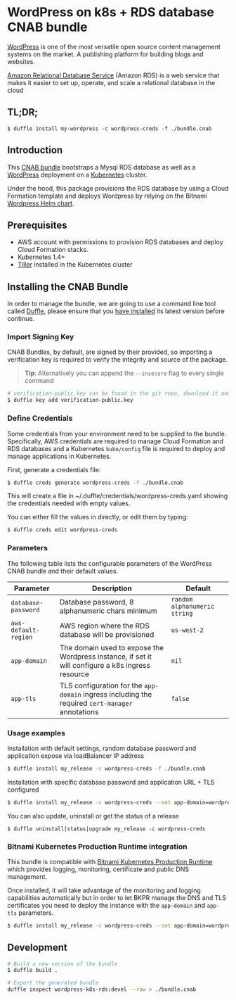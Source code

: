 # WordPress on k8s + RDS database CNAB bundle

[WordPress](https://wordpress.org/) is one of the most versatile open source content management systems on the market. A publishing platform for building blogs and websites.

[Amazon Relational Database Service](https://aws.amazon.com/rds) (Amazon RDS) is a web service that makes it easier to set up, operate, and scale a relational database in the cloud

## TL;DR;

```console
$ duffle install my-wordpress -c wordpress-creds -f ./bundle.cnab
```

## Introduction

This [CNAB bundle](https://github.com/deislabs/cnab-spec) bootstraps a Mysql RDS database as well as a [WordPress](https://github.com/bitnami/bitnami-docker-wordpress) deployment on a [Kubernetes](http://kubernetes.io) cluster.

Under the hood, this package provisions the RDS database by using a Cloud Formation template and deploys Wordpress by relying on the Bitnami [Wordpress Helm chart](https://github.com/helm/charts/tree/master/stable/wordpress).

## Prerequisites

* AWS account with permissions to provision RDS databases and deploy Cloud Formation stacks.
* Kubernetes 1.4+
* [Tiller](https://docs.helm.sh/install/#installing-tiller) installed in the Kubernetes cluster


## Installing the CNAB Bundle

In order to manage the bundle, we are going to use a command line tool called [Duffle](https://github.com/deislabs/duffle), please ensure that you [have installed](https://github.com/deislabs/duffle/releases) its latest version before continue.


### Import Signing Key

CNAB Bundles, by default, are signed by their provided, so importing a verification key is required to verify the integrity and source of the package.

> **Tip**: Alternatively you can append the `--insecure` flag to every single command


```bash
# verification-public.key can be found in the git repo, download it and then run:
$ duffle key add verification-public.key
```

### Define Credentials


Some credentials from your environment need to be supplied to the bundle. Specifically, AWS credentials are required to manage Cloud Formation and RDS databases and a Kubernetes `kube/config` file is required to deploy and manage applications in Kubernetes.  

First, generate a credentials file:


```bash
$ duffle creds generate wordpress-creds -f ./bundle.cnab
```


This will create a file in ~/.duffle/credentials/wordpress-creds.yaml showing the credentials needed with empty values.

You can either fill the values in directly, or edit them by typing:

```bash
$ duffle creds edit wordpress-creds
```

### Parameters

The following table lists the configurable parameters of the WordPress CNAB bundle and their default values.

|            Parameter             |                Description                 |                         Default                         |
|----------------------------------|--------------------------------------------|---------------------------------------------------------|
| `database-password`           | Database password, 8 alphanumeric chars minimum | `random alphanumeric string`|
| `aws-default-region`          | AWS region where the RDS database will be provisioned | `us-west-2` |
|`app-domain`|The domain used to expose the Wordpress instance, if set it will configure a k8s ingress resource|`nil`|
|`app-tls`|TLS configuration for the `app-domain` ingress including the required `cert-manager` annotations|`false`|


### Usage examples

Installation with default settings, random database password and application expose via loadBalancer IP address

```bash
$ duffle install my_release -c wordpress-creds -f ./bundle.cnab
```

Installation with specific database password and application URL + TLS configured

```bash
$ duffle install my_release -c wordpress-creds --set app-domain=wordpress.mydomain.com --set app-tls=true -f ./bundle.cnab
```

You can also update, uninstall or get the status of a release

```
$ duffle uninstall|status|upgrade my_release -c wordpress-creds
```

### Bitnami Kubernetes Production Runtime integration

This bundle is compatible with [Bitnami Kubernetes Production Runtime](https://github.com/bitnami/kube-prod-runtime) which provides logging, monitoring, certificate and public DNS management.  

Once installed, it will take advantage of the monitoring and logging capabilities automatically but in order to let BKPR manage the DNS and TLS certificates you need to deploy the instance with the `app-domain` and `app-tls` parameters.

```bash
$ duffle install my_release -c wordpress-creds --set app-domain=wordpress.kubeprod-domain.com --set app-tls=true -f ./bundle.cnab
```

## Development


```bash
# Build a new version of the bundle
$ duffle build .
```


```bash
# Export the generated bundle
duffle inspect wordpress-k8s-rds:devel --raw > ./bundle.cnab
```
